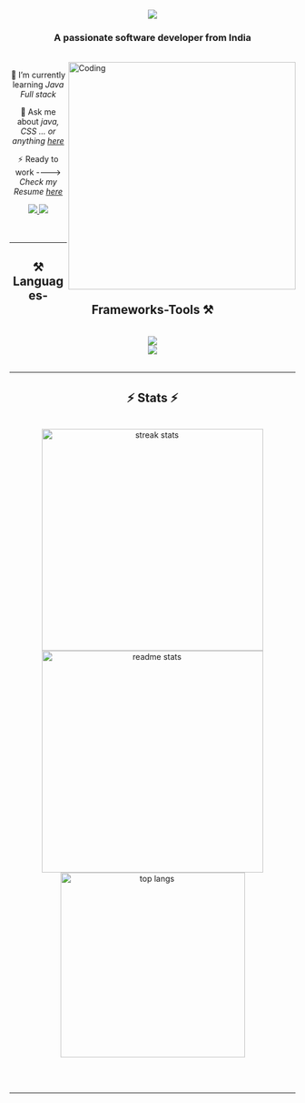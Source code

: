 <h1 align="center">
    <img src="https://readme-typing-svg.herokuapp.com?font=Roboto+Mono&weight=700&size=26&duration=2500&pause=800&random=false&width=435&lines=;I'm+Trushna+Khedkar" />
</h1>

<h3 align="center">A passionate software developer from India</h3>

<br/>

 <div>
    <img align="right" alt="Coding" width="400" src="https://raw.githubusercontent.com/TheDudeThatCode/TheDudeThatCode/master/Assets/Developer.gif">
</div>



<div>
<div align="center">
 
 🌱 I’m currently learning *Java Full stack*

💬 Ask me about *java, CSS ... or anything [here]()*

⚡ Ready to work  ----> *Check my Resume [here]()*

 </div>
 
<div align="center"> 
   
  <a href="">
    <img src="https://img.shields.io/badge/Gmail-333333?style=for-the-badge&logo=gmail&logoColor=red" />
  </a>
  <a href="" target="_blank">
    <img src="https://img.shields.io/badge/LinkedIn-0077B5?style=for-the-badge&logo=linkedin&logoColor=white" target="_blank" />
  </a>
</div>
</div>

<br>
<br>

 <hr/>
 
<h2 align="center">⚒ Languages-Frameworks-Tools ⚒</h2>
<br/>
<div align="center">
    <img src="https://skillicons.dev/icons?i=react,bootstrap,html,css,vscode,github,git" /><br>
    <img src="https://skillicons.dev/icons?i=java,python,javascript,c,mysql" /><br>
</div>

<br/>
<hr/>

<!--   <div align="center">
<h2>🐍 My Contributions 🐍</h2>
  <br>
  <img alt="snake eating my contributions" src="https://raw.githubusercontent.com/salesp07/salesp07/output/github-contribution-grid-snake.svg" /> <br/><br/><br/>
</div> <hr/> -->


<h2 align="center">⚡ Stats ⚡</h2>
<br>
<div align=center>
  <img width=390 src="https://github-readme-streak-stats-salesp07.vercel.app/?user=vijayaadamane&count_private=true&theme=react&border_radius=10" alt="streak stats"/>
  <img width=390 src="https://github-readme-stats-salesp07.vercel.app/api?username=trushna-123&count_private=true&show_icons=true&theme=react&rank_icon=github&border_radius=10" alt="readme stats" />
  <br/>
    
  <img width=325 align="center" src="https://github-readme-stats.vercel.app/api/top-langs/?username=trushna-123&hide=HTML&langs_count=8&layout=compact&theme=react&border_radius=10&size_weight=0.5&count_weight=0.5&exclude_repo=github-readme-stats" alt="top langs" />
</div>

<br/><br/>

<hr/>

<br/>
